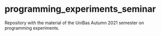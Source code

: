 # programming_experiments_seminar
Repository with the material of the UniBas Autumn 2021 semester on programming experiments.
